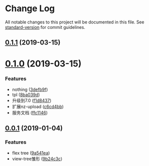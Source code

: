 # Change Log

All notable changes to this project will be documented in this file. See [standard-version](https://github.com/conventional-changelog/standard-version) for commit guidelines.

## [0.1.1](https://github.com/yy7054wyq5/angular-dtp/compare/v0.1.0...v0.1.1) (2019-03-15)



# [0.1.0](https://github.com/yy7054wyq5/angular-dtp/compare/v0.0.1...v0.1.0) (2019-03-15)


### Features

* nothing ([3defb9f](https://github.com/yy7054wyq5/angular-dtp/commit/3defb9f))
* tpl ([8ba039d](https://github.com/yy7054wyq5/angular-dtp/commit/8ba039d))
* 升级到7.0 ([f1d8437](https://github.com/yy7054wyq5/angular-dtp/commit/f1d8437))
* 扩展nz-upload ([c6cd4bb](https://github.com/yy7054wyq5/angular-dtp/commit/c6cd4bb))
* 服务文档 ([ffc1146](https://github.com/yy7054wyq5/angular-dtp/commit/ffc1146))



<a name="0.0.1"></a>
## [0.0.1](https://github.com/yy7054wyq5/angular-dtp/compare/9a541ea...v0.0.1) (2019-01-04)


### Features

* flex tree ([9a541ea](https://github.com/yy7054wyq5/angular-dtp/commit/9a541ea))
* view-tree雏形 ([9b24c3c](https://github.com/yy7054wyq5/angular-dtp/commit/9b24c3c))
